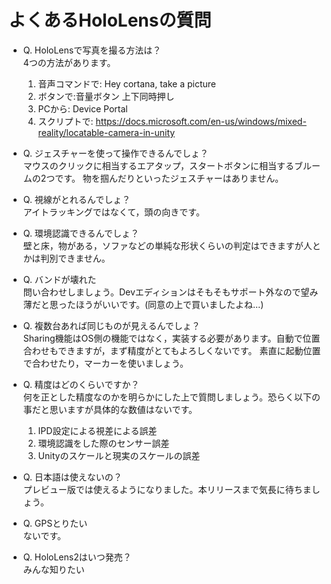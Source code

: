 # よくあるHoloLensの質問

- Q. HoloLensで写真を撮る方法は？  
    4つの方法があります。
    1. 音声コマンドで: Hey cortana, take a picture
    2. ボタンで:音量ボタン 上下同時押し
    3. PCから: Device Portal  
    4. スクリプトで: https://docs.microsoft.com/en-us/windows/mixed-reality/locatable-camera-in-unity

- Q. ジェスチャーを使って操作できるんでしょ？  
    マウスのクリックに相当するエアタップ，スタートボタンに相当するブルームの2つです。
    物を掴んだりといったジェスチャーはありません。
    
- Q. 視線がとれるんでしょ？  
    アイトラッキングではなくて，頭の向きです。

- Q. 環境認識できるんでしょ？  
    壁と床，物がある，ソファなどの単純な形状くらいの判定はできますが人とかは判別できません。

- Q. バンドが壊れた  
    問い合わせしましょう。Devエディションはそもそもサポート外なので望み薄だと思ったほうがいいです。(同意の上で買いましたよね…)

- Q. 複数台あれば同じものが見えるんでしょ？  
    Sharing機能はOS側の機能ではなく，実装する必要があります。自動で位置合わせもできますが，まず精度がとてもよろしくないです。
    素直に起動位置で合わせたり，マーカーを使いましょう。

- Q. 精度はどのくらいですか？    
    何を正とした精度なのかを明らかにした上で質問しましょう。恐らく以下の事だと思いますが具体的な数値はないです。
    1. IPD設定による視差による誤差
    2. 環境認識をした際のセンサー誤差
    3. Unityのスケールと現実のスケールの誤差
    
- Q. 日本語は使えないの？  
    プレビュー版では使えるようになりました。本リリースまで気長に待ちましょう。

- Q. GPSとりたい  
    ないです。    

- Q. HoloLens2はいつ発売？  
    みんな知りたい
